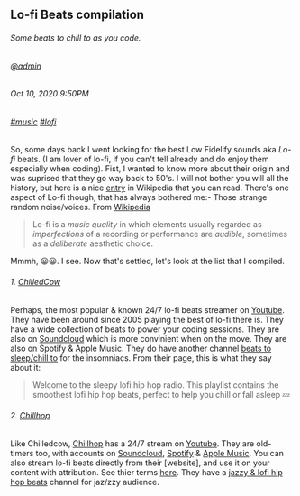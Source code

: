 ## Lo-fi Beats compilation
###### *Some beats to chill to as you code.*
###### [@admin](/whoami)
###### Oct 10, 2020 9:50PM
###### [#music]() [#lofi]()

So, some days back I went looking for the best Low Fidelify sounds aka *Lo-fi* beats. (I am lover of lo-fi, if you can't tell already and do enjoy them especially 
when coding). Fist, I wanted to know more about their origin and was suprised that they go way back to 50's. I will not bother you will all the history, but 
here is a nice [entry](https://en.wikipedia.org/wiki/Lo-fi_music) in Wikipedia that you can read. There's one aspect of Lo-fi though, that has always bothered me:- Those strange
random noise/voices. From [Wikipedia](https://en.wikipedia.org/wiki/Lo-fi_music)

> Lo-fi is a *music quality* in which elements usually regarded as *imperfections* of a recording or performance are *audible*, 
> sometimes as a *deliberate* aesthetic choice. 

Mmmh, 😀😀. I see. Now that's settled, let's look at the list that I compiled.

###### 1. [ChilledCow](https://www.youtube.com/watch?v=5qap5aO4i9A)
Perhaps, the most popular &amp; known 24/7 lo-fi beats streamer on [Youtube](https://www.youtube.com/watch?v=5qap5aO4i9A). They have been around since 2005 playing the best of lo-fi there is. They have a wide collection of beats to power your coding sessions. They are also on [Soundcloud](https://soundcloud.com/chilledcow) which is more convinient when on the move. They are also on Spotify &amp; Apple Music.
They do have another channel [beats to sleep/chill to](https://www.youtube.com/watch?v=DWcJFNfaw9c) for the insomniacs. From their page, this is what they say about it:
> Welcome to the sleepy lofi hip hop radio. This playlist contains the smoothest lofi hip hop beats, perfect to help you chill or fall asleep 💤

###### 2. [Chillhop](https://chillhop.com/)
Like Chilledcow, [Chillhop](https://chillhop.com/) has a 24/7 stream on [Youtube](https://www.youtube.com/watch?v=7NOSDKb0HlU). They are old-timers too, with accounts on [Soundcloud](https://soundcloud.com/chillhopdotcom), [Spotify](https://open.spotify.com/user/chillhopmusic) &amp; [Apple Music](https://music.apple.com/nl/playlist/lofi-hip-hop-beats-music-to-study-relax-to-lo-fi-chill-hop/pl.7f6bab5a94ca460c9692cb424447a7d1). You can also stream lo-fi beats directly from their [website], and use it on your content with attribution. See thier terms [here](https://chillhop.com/creators/).
They have a [jazzy & lofi hip hop beats](https://www.youtube.com/watch?v=5yx6BWlEVcY) channel for jaz/zzy audience.

